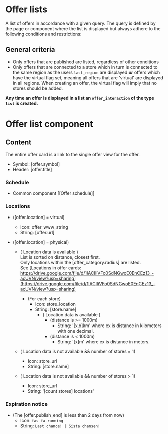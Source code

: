 # Offer lists
A list of offers in accordance with a given query. The query is defined by the page or component where the list is displayed but always 
adhere to the following conditions and restrictions:

## General criteria
* Only offers that are published are listed, regardless of other conditions
* Only offers that are connected to a store which in turn is connected to the same region as the users `last_region` are displayed **_or_** offers which have the virtual flag set, meaning all offers that are 'virtual' are displayed in all regions. When creating an offer, the virtual flag will imply that no stores should be added.

**Any time an offer is displayed in a list an `offer_interaction` of the type `list` is created.**
# Offer list component

## Content

The entire offer card is a link to the single offer view for the offer.

* Symbol: [offer.symbol]
* Header: [offer.title]

### Schedule

* Common component [[Offer schedule]] 

### Locations

* ([offer.location] = virtual)
  * Icon: offer_www_string
  * String: [offer.url]

* ([offer.location] = physical)
  * ( Location data is available )  
List is sorted on distance, closest first.   
Only locations within the [offer_category.radius] are listed.  
See [Locations in offer cards: https://drive.google.com/file/d/1IACIIiVFo0SdNGwoE0EnCEz13_-acUVN/view?usp=sharing](https://drive.google.com/file/d/1IACIIiVFo0SdNGwoE0EnCEz13_-acUVN/view?usp=sharing)
    * (For each store)
      * Icon: store_location
      * String: [store.name]
        * ( Location data is available )  
          * (distance is >= 1000m)  
            * String: '[x.x]km' where ex is distance in kilometers with one decimal.  
          * (distance is < 1000m)
            * String: '[x]m' where ex is distance in meters.

  * ( Location data is not available && number of stores = 1)
    * Icon: store_url
    * String: [store.name]

  * ( Location data is not available && number of stores > 1)
    * Icon: store_url
    * String: '[count stores] locations'

### Expiration notice

* (The [offer.publish_end] is less than 2 days from now)
  * Icon: `fas fa-running`
  * String: `Last chance! | Sista chansen!`



